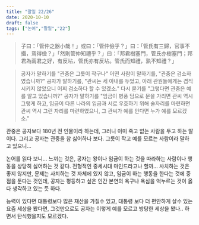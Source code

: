 ```yaml
---
title: "팔일 22/26"
date: 2020-10-10
draft: false
tags: ["논어","팔일","22"]
---
```


> 子曰：「管仲之器小哉！」或曰：「管仲儉乎？」曰：「管氏有三歸，官事不攝，焉得儉？」「然則管仲知禮乎？」曰：「邦君樹塞門，管氏亦樹塞門；邦君為兩君之好，有反坫，管氏亦有反坫。管氏而知禮，孰不知禮？」

> 공자가 말하기를 "관중은 그릇이 작구나" 어떤 사람이 말하기를,
> "관중은 검소하였습니까?" 공자가 말하기를, "관씨는 세 아내를 두었고, 아래 관원들에게는 겸직 시키지 않았으니
> 어찌 검소하다 할 수 있겠소." 다시 묻기를 "그렇다면 관중은 예를 알고 있습니까?"
> 공자가 말하기를 "임금이 병풍 담으로 문을 가리면 관씨 역시 그렇게 하고, 임금이 다른 나라의 임금과 서로 우호하기 위해 술자리를
> 마련하면 관씨 역시 그런 자리를 마련하였으니, 그 관씨가 예를 안다면 누가 예를 모르겠소."

관중은 공자보다 180년 전 인물이라 하는데, 그러니 이미 죽고 없는 사람을 두고 하는 말이다.
그리고 공자는 관중을 참 싫어하나 보다. 그릇이 작고 예를 모르는 사람이라 말하고 있으니...

논어를 읽다 보니... 느끼는 것은, 공자는 왕이나 임금이 하는 것을
따라하는 사람이나 행동을 상당히 싫어하는 것 같다.
전형적인 중세시대 마인드라고나 할까... 사치하는 것은 좋지 않지만,
문제는 사치하는 것 자체에 있지 않고, 임금이 하는 행동을 한다는 것에 중점을 둔다는 것인데,
공자는 평등하고 싶은 인간 본연의 욕구나 욕심을 억누르는 것이 옳다 생각하고 있는 듯 하다.

능력이 있다면 대통령보다 많은 재산을 가질수 있고, 대통령 보다 더 편안하게 살수 있는 요즘 세상을 봤다면,
그것만으로도 공자는 이렇게 예를 모르고 방탕한 세상을 봤나.. 하면서 탄식했을지도 모르겠다.
